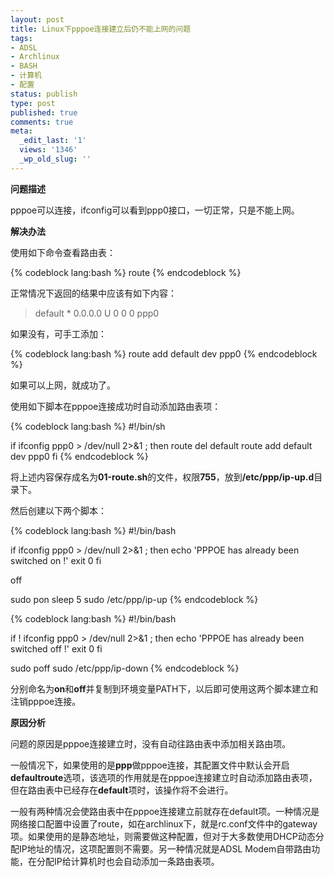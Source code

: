 ```yaml
---
layout: post
title: Linux下pppoe连接建立后仍不能上网的问题
tags:
- ADSL
- Archlinux
- BASH
- 计算机
- 配置
status: publish
type: post
published: true
comments: true
meta:
  _edit_last: '1'
  views: '1346'
  _wp_old_slug: ''
---
```

<strong>问题描述</strong>

pppoe可以连接，ifconfig可以看到ppp0接口，一切正常，只是不能上网。

<strong>解决办法</strong>

使用如下命令查看路由表：

{% codeblock lang:bash %}
route
{% endcodeblock %}

正常情况下返回的结果中应该有如下内容：

<blockquote>
default  *  0.0.0.0   U   0   0  0 ppp0
</blockquote>

如果没有，可手工添加：

{% codeblock lang:bash %}
route add default dev ppp0
{% endcodeblock %}

如果可以上网，就成功了。

使用如下脚本在pppoe连接成功时自动添加路由表项：

{% codeblock lang:bash %}
#!/bin/sh
 
if ifconfig ppp0  > /dev/null 2>&1 ; then
    route del default
    route add default dev ppp0
fi
{% endcodeblock %}

将上述内容保存成名为<strong>01-route.sh</strong>的文件，权限<strong>755</strong>，放到<strong>/etc/ppp/ip-up.d</strong>目录下。

然后创建以下两个脚本：

{% codeblock lang:bash %}
#!/bin/bash
 
if ifconfig ppp0  > /dev/null 2>&1 ; then
    echo 'PPPOE has already been switched on !'
    exit 0
fi
 
off
 
sudo pon
sleep 5
sudo /etc/ppp/ip-up
{% endcodeblock %}

{% codeblock lang:bash %}
#!/bin/bash
 
if ! ifconfig ppp0  > /dev/null 2>&1 ; then
    echo 'PPPOE has already been switched off !'
    exit 0
fi
 
sudo poff
sudo /etc/ppp/ip-down
{% endcodeblock %}

分别命名为<strong>on</strong>和<strong>off</strong>并复制到环境变量PATH下，以后即可使用这两个脚本建立和注销pppoe连接。

<strong>原因分析</strong>

问题的原因是pppoe连接建立时，没有自动往路由表中添加相关路由项。

一般情况下，如果使用的是<strong>ppp</strong>做pppoe连接，其配置文件中默认会开启<strong>defaultroute</strong>选项，该选项的作用就是在pppoe连接建立时自动添加路由表项，但在路由表中已经存在<strong>default</strong>项时，该操作将不会进行。

一般有两种情况会使路由表中在pppoe连接建立前就存在default项。一种情况是网络接口配置中设置了route，如在archlinux下，就是rc.conf文件中的gateway项。如果使用的是静态地址，则需要做这种配置，但对于大多数使用DHCP动态分配IP地址的情况，这项配置则不需要。另一种情况就是ADSL Modem自带路由功能，在分配IP给计算机时也会自动添加一条路由表项。
